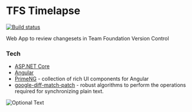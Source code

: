 TFS Timelapse 
=========

[![Build status](https://ci.appveyor.com/api/projects/status/d6qsd2e1k6jq31bq?svg=true)](https://ci.appveyor.com/project/Newlex/tfs-timelapse)

Web App to review changesets in Team Foundation Version Control

### Tech

* [ASP.NET Core](https://docs.microsoft.com/en-us/aspnet/core/)
* [Angular](https://angular.io/)
* [PrimeNG](https://www.primefaces.org/primeng/) - collection of rich UI components for Angular
* [google-diff-match-patch](https://code.google.com/archive/p/google-diff-match-patch/) - robust algorithms to perform the operations required for synchronizing plain text.

![Optional Text](../master/docs/timelapse.jpg)
